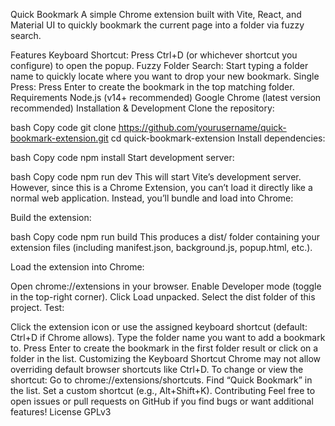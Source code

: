 Quick Bookmark
A simple Chrome extension built with Vite, React, and Material UI to quickly bookmark the current page into a folder via fuzzy search.

Features
Keyboard Shortcut: Press Ctrl+D (or whichever shortcut you configure) to open the popup.
Fuzzy Folder Search: Start typing a folder name to quickly locate where you want to drop your new bookmark.
Single Press: Press Enter to create the bookmark in the top matching folder.
Requirements
Node.js (v14+ recommended)
Google Chrome (latest version recommended)
Installation & Development
Clone the repository:

bash
Copy code
git clone https://github.com/yourusername/quick-bookmark-extension.git
cd quick-bookmark-extension
Install dependencies:

bash
Copy code
npm install
Start development server:

bash
Copy code
npm run dev
This will start Vite’s development server. However, since this is a Chrome Extension, you can’t load it directly like a normal web application. Instead, you’ll bundle and load into Chrome:

Build the extension:

bash
Copy code
npm run build
This produces a dist/ folder containing your extension files (including manifest.json, background.js, popup.html, etc.).

Load the extension into Chrome:

Open chrome://extensions in your browser.
Enable Developer mode (toggle in the top-right corner).
Click Load unpacked.
Select the dist folder of this project.
Test:

Click the extension icon or use the assigned keyboard shortcut (default: Ctrl+D if Chrome allows).
Type the folder name you want to add a bookmark to.
Press Enter to create the bookmark in the first folder result or click on a folder in the list.
Customizing the Keyboard Shortcut
Chrome may not allow overriding default browser shortcuts like Ctrl+D.
To change or view the shortcut:
Go to chrome://extensions/shortcuts.
Find “Quick Bookmark” in the list.
Set a custom shortcut (e.g., Alt+Shift+K).
Contributing
Feel free to open issues or pull requests on GitHub if you find bugs or want additional features!
License
GPLv3